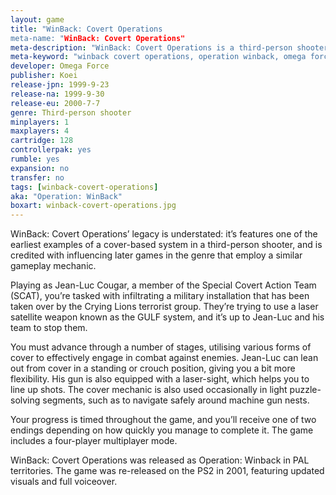 ```yaml
---
layout: game
title: "WinBack: Covert Operations
meta-name: "WinBack: Covert Operations"
meta-description: "WinBack: Covert Operations is a third-person shooter game for the Nintendo 64 and is one of the earliest examples of a 3D game that utilises a cover system. It was released in 1999."
meta-keyword: "winback covert operations, operation winback, omega force, koei, nintendo 64, third person shooter"
developer: Omega Force
publisher: Koei
release-jpn: 1999-9-23
release-na: 1999-9-30
release-eu: 2000-7-7
genre: Third-person shooter
minplayers: 1
maxplayers: 4
cartridge: 128
controllerpak: yes
rumble: yes
expansion: no
transfer: no
tags: [winback-covert-operations]
aka: "Operation: WinBack"
boxart: winback-covert-operations.jpg
---
```


WinBack: Covert Operations’ legacy is understated: it’s features one of the earliest examples of a cover-based system in a third-person shooter, and is credited with influencing later games in the genre that employ a similar gameplay mechanic.

Playing as Jean-Luc Cougar, a member of the Special Covert Action Team (SCAT), you’re tasked with infiltrating a military installation that has been taken over by the Crying Lions terrorist group. They’re trying to use a laser satellite weapon known as the GULF system, and it’s up to Jean-Luc and his team to stop them.

You must advance through a number of stages, utilising various forms of cover to effectively engage in combat against enemies. Jean-Luc can lean out from cover in a standing or crouch position, giving you a bit more flexibility. His gun is also equipped with a laser-sight, which helps you to line up shots. The cover mechanic is also used occasionally in light puzzle-solving segments, such as to navigate safely around machine gun nests.

Your progress is timed throughout the game, and you’ll receive one of two endings depending on how quickly you manage to complete it. The game includes a four-player multiplayer mode.

WinBack: Covert Operations was released as Operation: Winback in PAL territories. The game was re-released on the PS2 in 2001, featuring updated visuals and full voiceover.

